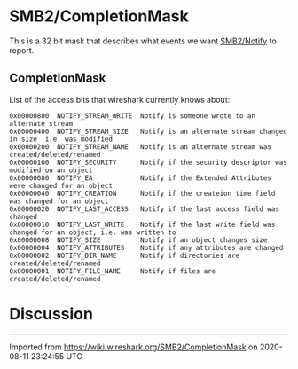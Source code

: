 # SMB2/CompletionMask

This is a 32 bit mask that describes what events we want [SMB2/Notify](/SMB2/Notify) to report.

## CompletionMask

List of the access bits that wireshark currently knows about:

    0x00000800  NOTIFY_STREAM_WRITE  Notify is someone wrote to an alternate stream
    0x00000400  NOTIFY_STREAM_SIZE   Notify is an alternate stream changed in size  i.e. was modified
    0x00000200  NOTIFY_STREAM_NAME   Notify is an alternate stream was created/deleted/renamed
    0x00000100  NOTIFY_SECURITY      Notify if the security descriptor was modified on an object
    0x00000080  NOTIFY_EA            Notify if the Extended Attributes were changed for an object
    0x00000040  NOTIFY_CREATION      Notify if the createion time field was changed for an object
    0x00000020  NOTIFY_LAST_ACCESS   Notify if the last access field was changed
    0x00000010  NOTIFY_LAST_WRITE    Notify if the last write field was changed for an object, i.e. was written to
    0x00000008  NOTIFY_SIZE          Notify if an object changes size
    0x00000004  NOTIFY_ATTRIBUTES    Notify if any attributes are changed
    0x00000002  NOTIFY_DIR_NAME      Notify if directories are created/deleted/renamed
    0x00000001  NOTIFY_FILE_NAME     Notify if files are created/deleted/renamed

# Discussion

---

Imported from https://wiki.wireshark.org/SMB2/CompletionMask on 2020-08-11 23:24:55 UTC
